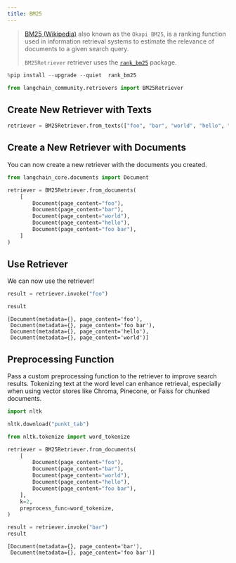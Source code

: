 ```yaml
---
title: BM25
---
```


>[BM25 (Wikipedia)](https://en.wikipedia.org/wiki/Okapi_BM25) also known as the `Okapi BM25`, is a ranking function used in information retrieval systems to estimate the relevance of documents to a given search query.
>
>`BM25Retriever` retriever uses the [`rank_bm25`](https://github.com/dorianbrown/rank_bm25) package.

```python
%pip install --upgrade --quiet  rank_bm25
```

```python
from langchain_community.retrievers import BM25Retriever
```

## Create New Retriever with Texts

```python
retriever = BM25Retriever.from_texts(["foo", "bar", "world", "hello", "foo bar"])
```

## Create a New Retriever with Documents

You can now create a new retriever with the documents you created.

```python
from langchain_core.documents import Document

retriever = BM25Retriever.from_documents(
    [
        Document(page_content="foo"),
        Document(page_content="bar"),
        Document(page_content="world"),
        Document(page_content="hello"),
        Document(page_content="foo bar"),
    ]
)
```

## Use Retriever

We can now use the retriever!

```python
result = retriever.invoke("foo")
```

```python
result
```

```output
[Document(metadata={}, page_content='foo'),
 Document(metadata={}, page_content='foo bar'),
 Document(metadata={}, page_content='hello'),
 Document(metadata={}, page_content='world')]
```

## Preprocessing Function

Pass a custom preprocessing function to the retriever to improve search results. Tokenizing text at the word level can enhance retrieval, especially when using vector stores like Chroma, Pinecone, or Faiss for chunked documents.

```python
import nltk

nltk.download("punkt_tab")
```

```python
from nltk.tokenize import word_tokenize

retriever = BM25Retriever.from_documents(
    [
        Document(page_content="foo"),
        Document(page_content="bar"),
        Document(page_content="world"),
        Document(page_content="hello"),
        Document(page_content="foo bar"),
    ],
    k=2,
    preprocess_func=word_tokenize,
)

result = retriever.invoke("bar")
result
```

```output
[Document(metadata={}, page_content='bar'),
 Document(metadata={}, page_content='foo bar')]
```
